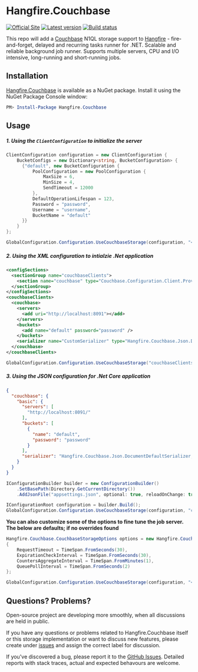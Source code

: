 # Hangfire.Couchbase

[![Official Site](https://img.shields.io/badge/site-hangfire.io-blue.svg)](http://hangfire.io)
[![Latest version](https://img.shields.io/nuget/v/Hangfire.Couchbase.svg)](https://www.nuget.org/packages/Hangfire.Couchbase)
[![Build status](https://ci.appveyor.com/api/projects/status/4rkyu51n3ybdguiu?svg=true)](https://ci.appveyor.com/project/imranmomin/hangfire-couchbase)

This repo will add a [Couchbase](https://www.couchbase.com/products/server) N1QL storage support to [Hangfire](http://hangfire.io) - fire-and-forget, delayed and recurring tasks runner for .NET. Scalable and reliable background job runner. Supports multiple servers, CPU and I/O intensive, long-running and short-running jobs.

## Installation

[Hangfire.Couchbase](https://www.nuget.org/packages/Hangfire.Couchbase) is available as a NuGet package. Install it using the NuGet Package Console window:

```powershell
PM> Install-Package Hangfire.Couchbase
```

## Usage

##### 1. Using the `ClientConfiguration` to initialize the server

```csharp
ClientConfiguration configuration = new ClientConfiguration {
    BucketConfigs = new Dictionary<string, BucketConfiguration> {
      {"default", new BucketConfiguration {
          PoolConfiguration = new PoolConfiguration {
              MaxSize = 6,
              MinSize = 4,
              SendTimeout = 12000
          },
          DefaultOperationLifespan = 123,
          Password = "password",
          Username = "username",
          BucketName = "default"
      }}
    }
};

GlobalConfiguration.Configuration.UseCouchbaseStorage(configuration, "<defaultBucket>");
```

##### 2. Using the XML configuration to intialzie .Net application

```xml
<configSections>
  <sectionGroup name="couchbaseClients">
    <section name="couchbase" type="Couchbase.Configuration.Client.Providers.CouchbaseClientSection, Couchbase.NetClient" />
  </sectionGroup>
</configSections>
<couchbaseClients>
  <couchbase>
    <servers>
      <add uri="http://localhost:8091"></add>
    </servers>
    <buckets>
      <add name="default" password="password" />
    </buckets>
    <serializer name="CustomSerializer" type="Hangfire.Couchbase.Json.DocumentDefaultSerializer, Hangfire.Couchbase" />
  </couchbase>
</couchbaseClients>
```

```csharp
GlobalConfiguration.Configuration.UseCouchbaseStorage("couchbaseClients/couchbase", "<defaultBucket>");
```

##### 3. Using the JSON configuration for .Net Core application

```json
{
  "couchbase": {
    "basic": {
      "servers": [
        "http://localhost:8091/"
      ],
      "buckets": [
        {
          "name": "default",
          "password": "password"
        }
      ],
      "serializer": "Hangfire.Couchbase.Json.DocumentDefaultSerializer, Hangfire.Couchbase"
    }
  }
}
```

```csharp
IConfigurationBuilder builder = new ConfigurationBuilder()
    .SetBasePath(Directory.GetCurrentDirectory())
    .AddJsonFile("appsettings.json", optional: true, reloadOnChange: true);

IConfigurationRoot configuration = builder.Build();
GlobalConfiguration.Configuration.UseCouchbaseStorage(configuration, "couchbase:basic", "<defaultBucket>");
```

**You can also customize some of the options to fine tune the job server. The below are defaults; if no overrides found**

```csharp
Hangfire.Couchbase.CouchbaseStorageOptions options = new Hangfire.Couchbase.CouchbaseStorageOptions
{
    RequestTimeout = TimeSpan.FromSeconds(30),
    ExpirationCheckInterval = TimeSpan.FromSeconds(30),
    CountersAggregateInterval = TimeSpan.FromMinutes(1),
    QueuePollInterval = TimeSpan.FromSeconds(2)
};

GlobalConfiguration.Configuration.UseCouchbaseStorage(configuration, "<defaultBucket>", options);
```

## Questions? Problems?

Open-source project are developing more smoothly, when all discussions are held in public.

If you have any questions or problems related to Hangfire.Couchbase itself or this storage implementation or want to discuss new features, please create under [issues](https://github.com/imranmomin/Hangfire.Couchbase/issues/new) and assign the correct label for discussion. 

If you've discovered a bug, please report it to the [GitHub Issues](https://github.com/imranmomin/Hangfire.Couchbase/pulls). Detailed reports with stack traces, actual and expected behavours are welcome.